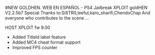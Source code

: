#NEW GOLDHEN. WEB EN ESPAÑOL - PS4 Jailbreak XPLOIT goldHEN V2.2.5b7 Special Thanks to:SiSTR0,leeful,karo_sharifi,ChendoChap  And everyone who contributes to the scene ...

HOST XPLOIT fw 9.00

- Added TitleId label feature
- Added MC4 cheat format support
- Improved FPS counter
